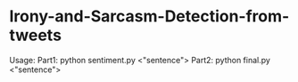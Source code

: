 # Irony-and-Sarcasm-Detection-from-tweets
Usage: Part1: python sentiment.py <"sentence">
Part2: python final.py <"sentence">
